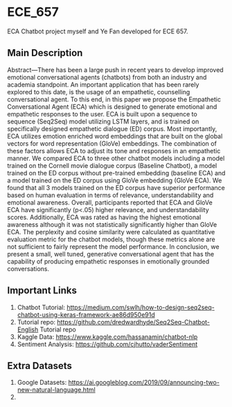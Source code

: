 # ECE_657
ECA Chatbot project myself and Ye Fan developed for ECE 657.

## Main Description
Abstract—There has been a large push in recent years to
develop improved emotional conversational agents (chatbots)
from both an industry and academia standpoint. An important
application that has been rarely explored to this date, is the
usage of an empathetic, counselling conversational agent. To this
end, in this paper we propose the Empathetic Conversational
Agent (ECA) which is designed to generate emotional and
empathetic responses to the user. ECA is built upon a sequence to
sequence (Seq2Seq) model utilizing LSTM layers, and is trained
on specifically designed empathetic dialogue (ED) corpus. Most
importantly, ECA utilizes emotion enriched word embeddings
that are built on the global vectors for word representation
(GloVe) embeddings. The combination of these factors allows
ECA to adjust its tone and responses in an empathetic manner.
We compared ECA to three other chatbot models including a
model trained on the Cornell movie dialogue corpus (Baseline
Chatbot), a model trained on the ED corpus without pre-trained
embedding (baseline ECA) and a model trained on the ED corpus
using GloVe embedding (GloVe ECA). We found that all 3 models
trained on the ED corpus have superior performance based on
human evaluation in terms of relevance, understandability and
emotional awareness. Overall, participants reported that ECA
and GloVe ECA have significantly (p<.05) higher relevance, and
understandability scores. Additionally, ECA was rated as having
the highest emotional awareness although it was not statistically
significantly higher than GloVe ECA. The perplexity and cosine
similarity were calculated as quantitative evaluation metric for
the chatbot models, though these metrics alone are not sufficient
to fairly represent the model performance. In conclusion, we
present a small, well tuned, generative conversational agent
that has the capability of producing empathetic responses in
emotionally grounded conversations.

## Important Links 
1. Chatbot Tutorial: https://medium.com/swlh/how-to-design-seq2seq-chatbot-using-keras-framework-ae86d950e91d
2. Tutorial repo: https://github.com/dredwardhyde/Seq2Seq-Chatbot-English Tutorial repo
3. Kaggle Data: https://www.kaggle.com/hassanamin/chatbot-nlp
4. Sentiment Analysis: https://github.com/cjhutto/vaderSentiment

## Extra Datasets
1. Google Datasets: https://ai.googleblog.com/2019/09/announcing-two-new-natural-language.html
2.
